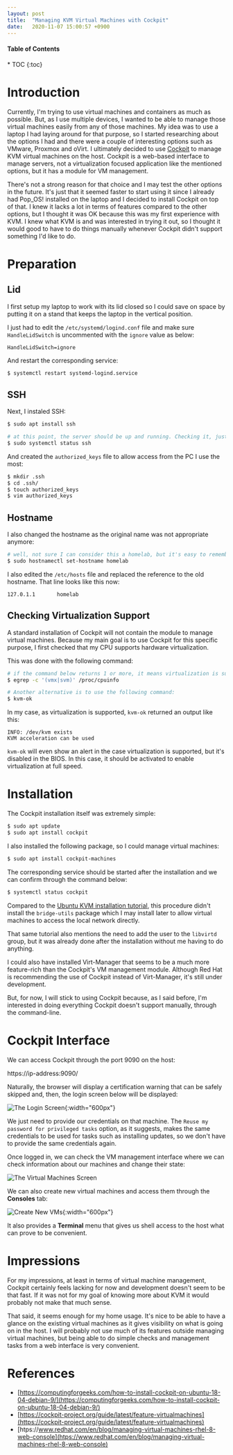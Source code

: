 ```yaml
---
layout: post
title:  "Managing KVM Virtual Machines with Cockpit"
date:   2020-11-07 15:00:57 +0900
---
```


<h4>Table of Contents</h4>
* TOC
{:toc}

# Introduction

Currently, I'm trying to use virtual machines and containers as much as possible. But, as I use multiple devices, I wanted to be able to manage those virtual machines easily from any of those machines. My idea was to use a laptop I had laying around for that purpose, so I started researching about the options I had and there were a couple of interesting options such as VMware, Proxmox and oVirt. I ultimately decided to use [Cockpit][cockpit-url] to manage KVM virtual machines on the host. Cockpit is a web-based interface to manage servers, not a virtualization focused application like the mentioned options, but it has a module for VM management.

There's not a strong reason for that choice and I may test the other options in the future. It's just that it seemed faster to start using it since I already had Pop_OS! installed on the laptop and I decided to install Cockpit on top of that. I knew it lacks a lot in terms of features compared to the other options, but I thought it was OK because this was my first experience with KVM. I knew what KVM is and was interested in trying it out, so I thought it would good to have to do things manually whenever Cockpit didn't support something I'd like to do.

# Preparation

## Lid

I first setup my laptop to work with its lid closed so I could save on space by putting it on a stand that keeps the laptop in the vertical position.

I just had to edit the `/etc/systemd/logind.conf` file and make sure `HandleLidSwitch` is uncommented with the `ignore` value as below:

```
HandleLidSwitch=ignore
```

And restart the corresponding service:

```bash
$ systemctl restart systemd-logind.service
```

## SSH

Next, I instaled SSH:

```bash
$ sudo apt install ssh

# at this point, the server should be up and running. Checking it, just in case:
$ sudo systemctl status ssh
```

And created the `authorized_keys` file to allow access from the PC I use the most:

```bash
$ mkdir .ssh
$ cd .ssh/
$ touch authorized_keys
$ vim authorized_keys
```

## Hostname

I also changed the hostname as the original name was not appropriate anymore:

```bash
# well, not sure I can consider this a homelab, but it's easy to remember :D
$ sudo hostnamectl set-hostname homelab
```

I also edited the `/etc/hosts` file and replaced the reference to the old hostname. That line looks like this now:

```
127.0.1.1       homelab
```

## Checking Virtualization Support

A standard installation of Cockpit will not contain the module to manage virtual machines. Because my main goal is to use Cockpit for this specific purpose, I first checked that my CPU supports hardware virtualization.

This was done with the following command:

```bash
# if the command below returns 1 or more, it means virtualization is supported.
$ egrep -c '(vmx|svm)' /proc/cpuinfo

# Another alternative is to use the following command:
$ kvm-ok
```

In my case, as virtualization is supported, `kvm-ok` returned an output like this:

```
INFO: /dev/kvm exists
KVM acceleration can be used
```

`kvm-ok` will even show an alert in the case virtualization is supported, but it's disabled in the BIOS. In this case, it should be activated to enable virtualization at full speed.

# Installation

The Cockpit installation itself was extremely simple:

```bash
$ sudo apt update
$ sudo apt install cockpit
```

I also installed the following package, so I could manage virtual machines:

```bash
$ sudo apt install cockpit-machines
```

The corresponding service should be started after the installation and we can confirm through the command below:

```bash
$ systemctl status cockpit
```

Compared to the [Ubuntu KVM installation tutorial][ubuntu-kvm-tutorial], this procedure didn't install the `bridge-utils` package which I may install later to allow virtual machines to access the local network directly.

That same tutorial also mentions the need to add the user to the `libvirtd` group, but it was already done after the installation without me having to do anything.

I could also have installed Virt-Manager that seems to be a much more feature-rich than the Cockpit's VM management module. Although Red Hat is recommending the use of Cockpit instead of Virt-Manager, it's still under development.

But, for now, I will stick to using Cockpit because, as I said before, I'm interested in doing everything Cockpit doesn't support manually, through the command-line.

# Cockpit Interface

We can access Cockpit through the port 9090 on the host:

https://ip-address:9090/

Naturally, the browser will display a certification warning that can be safely skipped and, then, the login screen below will be displayed:

![The Login Screen](/assets/images/blog/kvm-and-cockpit/login.png){:width="600px"}

We just need to provide our credentials on that machine. The `Reuse my password for privileged tasks` option, as it suggests, makes the same credentials to be used for tasks such as installing updates, so we don't have to provide the same credentials again.

Once logged in, we can check the VM management interface where we can check information about our machines and change their state:

![The Virtual Machines Screen](/assets/images/blog/kvm-and-cockpit/vms.png)

We can also create new virtual machines and access them through the **Consoles** tab:

![Create New VMs](/assets/images/blog/kvm-and-cockpit/new-vm.png){:width="600px"}

It also provides a **Terminal** menu that gives us shell access to the host what can prove to be convenient.

# Impressions

For my impressions, at least in terms of virtual machine management, Cockpit certainly feels lacking for now and development doesn't seem to be that fast. If it was not for my goal of knowing more about KVM it would probably not make that much sense.

That said, it seems enough for my home usage. It's nice to be able to have a glance on the existing virtual machines as it gives visibility on what is going on in the host. I will probably not use much of its features outside managing virtual machines, but being able to do simple checks and management tasks from a web interface is very convenient.

# References

* [https://computingforgeeks.com/how-to-install-cockpit-on-ubuntu-18-04-debian-9/](https://computingforgeeks.com/how-to-install-cockpit-on-ubuntu-18-04-debian-9/)
* [https://cockpit-project.org/guide/latest/feature-virtualmachines](https://cockpit-project.org/guide/latest/feature-virtualmachines)
* [htps://www.redhat.com/en/blog/managing-virtual-machines-rhel-8-web-console](htps://www.redhat.com/en/blog/managing-virtual-machines-rhel-8-web-console)

[cockpit-url]: https://cockpit-project.org/
[ubuntu-kvm-tutorial]: https://help.ubuntu.com/community/KVM/Installation

